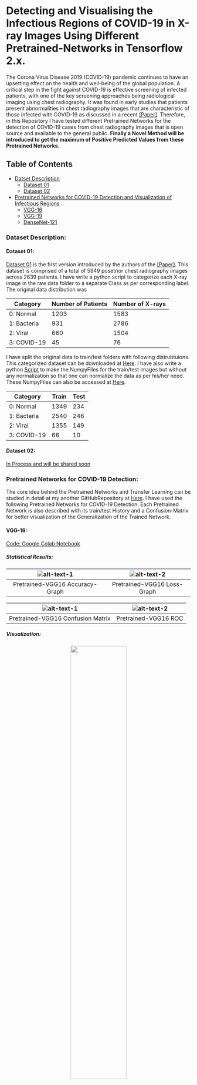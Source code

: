 # Detecting and Visualising the Infectious Regions of COVID-19 in X-ray Images Using Different Pretrained-Networks in Tensorflow 2.x.
The Corona Virus Disease 2019 (COVID-19) pandemic continues to have an upsetting effect on the health and well-being of the global population. A critical step in the fight against COVID-19 is effective screening of infected patients, with one of the key screening approaches being radiological imaging using chest radiography. It was found in early studies that patients present abnormalities in chest radiography images that are characteristic of those infected with COVID-19 as discussed in a recent [[Paper]](https://arxiv.org/abs/2003.09871). Therefore, in this Repository I have tested different Pretrained Networks for the detection of COVID-19 cases from chest radiography images that is open source and available to the general public. **Finally a Novel Method will be introduced to get the maximum of Positive Predicted Values from these Pretrained Networks.**

## Table of Contents
  + [Datset Description](#dataset-description)
    + [Dataset 01](#dataset-01)
    + [Dataset 02](#dataset-02)
  + [Pretrained Networks for COVID-19 Detection and Visualization of Infectious Regions](#pretrained-networks-for-covid-19-detection)
    + [VGG-16](#vgg-16)
    + [VGG-19](#vgg-19)
    + [DenseNet-121](#densenet-121)
    
### Dataset Description:
#### Dataset 01:
[Dataset 01](https://drive.google.com/drive/folders/1wHtxo0O0uZMZ-A71pK1PVRnC3hOvIF14?usp=sharing) is the first version introduced by the authors of the [[Paper]](https://arxiv.org/abs/2003.09871). This dataset is comprised of a total of 5949 posetrior chest radiography images across 2839 patients. I have write a python script to categorize each X-ray image in the raw data folder to a separate Class as per corresponding label. The original data distribution was

| Category    | Number of Patients | Number of X-rays |
| ----------  | -------------      | -------------    |
| 0: Normal   | 1203               | 1583             |
| 1: Bacteria | 931                | 2786             |
| 2: Viral    | 660                | 1504             |
| 3: COVID-19 | 45                 | 76               |

I have split the original data to train/test folders with following distrubtuions. This categorized dataset can be downloaded at [Here](https://drive.google.com/drive/folders/1wHtxo0O0uZMZ-A71pK1PVRnC3hOvIF14?usp=sharing). I have also write a python [Script](https://github.com/zeeshannisar/COVID-19/blob/master/datasets/Read%20Dataset%20and%20Make%20Numpy%20Files.ipynb) to make the NumpyFiles for the train/test images but without any normalization so that one can normalize the data as per his/her need. These NumpyFiles can also be accessed at [Here](https://drive.google.com/drive/folders/1zpwOSHDtdSuGFHB9MosBK6EdyPfQp2Hv?usp=sharing).

| Category    | Train | Test |
| ----------  | ----- | ---- |
| 0: Normal   | 1349  | 234  |
| 1: Bacteria | 2540  | 246  |
| 2: Viral    | 1355  | 149  |
| 3: COVID-19 | 66    | 10   |

#### Dataset 02: 
[In Process and will be shared soon]()

### Pretrained Networks for COVID-19 Detection:
The core idea behind the Pretrained Networks and Transfer Learning can be studied in detail at my another GitHubRepository at [Here](https://github.com/zeeshannisar/Transfer-Learning-and-Fine-Tuning-with-Pre-Trained-Networks). I have used the following Pretrained Networks for COVID-19 Detection. Each Pretrained Network is also described with its train/test History and a Confusion-Matrix for better visualization of the Generalization of the Trained Network.

#### VGG-16:
[Code: Google Colab Notebook](https://github.com/zeeshannisar/COVID-19/blob/master/Vgg16-Transfer%20Learning-COVID19.ipynb)


##### Statistical Results:

|![alt-text-1](https://github.com/zeeshannisar/COVID-19/blob/master/Train-Test%20History/Accuracy/VGG16-Accuracy-Graph.png "Accuracy") | ![alt-text-2](https://github.com/zeeshannisar/COVID-19/blob/master/Train-Test%20History/Loss/VGG16-loss-Graph.png "Loss") |
|:---:|:---:|
| Pretrained-VGG16 Accuracy-Graph | Pretrained-VGG16 Loss-Graph |


|![alt-text-1](https://github.com/zeeshannisar/COVID-19/blob/master/ReadMe%20Images/VGG16-cm.png "Confusion Matrix") | ![alt-text-2](https://github.com/zeeshannisar/COVID-19/blob/master/ReadMe%20Images/VGG16-roc.png "ROC Curve") |
|:---:|:---:|
| Pretrained-VGG16 Confusion Matrix | Pretrained-VGG16 ROC |

##### Visualization:
<p align="center">
    <img src="https://github.com/zeeshannisar/COVID-19/blob/master/ReadMe%20Images/VGG16-visualization.png", width=55%, height=55%>
</p>


#### VGG-19:

##### Implementation:
[Code: Google Colab Notebook](https://github.com/zeeshannisar/COVID-19/blob/master/Vgg19-Transfer%20Learning-COVID19.ipynb)


##### Statistical Results:

|![alt-text-1](https://github.com/zeeshannisar/COVID-19/blob/master/Train-Test%20History/Accuracy/VGG19-Accuracy-Graph.png "Accuracy") | ![alt-text-2](https://github.com/zeeshannisar/COVID-19/blob/master/Train-Test%20History/Loss/VGG19-loss-Graph.png "Loss") |
|:---:|:---:|
| Pretrained-VGG19 Accuracy-Graph | Pretrained-VGG19 Loss-Graph |


|![alt-text-1](https://github.com/zeeshannisar/COVID-19/blob/master/ReadMe%20Images/VGG19-cm.png "Confusion Matrix") | ![alt-text-2](https://github.com/zeeshannisar/COVID-19/blob/master/ReadMe%20Images/VGG19-roc.png "ROC Curve") |
|:---:|:---:|
| Pretrained-VGG19 Confusion Matrix | Pretrained-VGG19 ROC |

##### Visualization:
<p align="center">
    <img src="https://github.com/zeeshannisar/COVID-19/blob/master/ReadMe%20Images/VGG19-visualization.png", width=55%, height=55%>
</p>


#### DenseNet-121:
[Code: Google Colab Notebook](https://github.com/zeeshannisar/COVID-19/blob/master/DenseNet121-Transfer%20Learning-COVID19.ipynb)


##### Statistical Results:

|![alt-text-1](https://github.com/zeeshannisar/COVID-19/blob/master/Train-Test%20History/Accuracy/DenseNet121-Accuracy-Graph.png "Accuracy") | ![alt-text-2](https://github.com/zeeshannisar/COVID-19/blob/master/Train-Test%20History/Loss/DenseNet121-loss-Graph.png "Loss") |
|:---:|:---:|
| Pretrained-DenseNet121 Accuracy-Graph | Pretrained-DenseNet121 Loss-Graph |

|![alt-text-1](https://github.com/zeeshannisar/COVID-19/blob/master/ReadMe%20Images/DenseNet121-cm.png "Confusion Matrix") | ![alt-text-2](https://github.com/zeeshannisar/COVID-19/blob/master/ReadMe%20Images/DenseNet121-roc.png "ROC Curve") |
|:---:|:---:|
| Pretrained-DenseNet121 Confusion Matrix | Pretrained-DenseNet121 ROC |

##### Visualization:
<p align="center">
    <img src="https://github.com/zeeshannisar/COVID-19/blob/master/ReadMe%20Images/DenseNet121-visualization-0.png", width=55%, height=55%>
</p>

#### Alex-Net:
[In Process and will be shared soon]()

#### Inception-V3:
[In Process and will be shared soon]()

#### ResNet-18:
[In Process and will be shared soon]()

#### Google-Net:
[In Process and will be shared soon]()

### Visualization of Infectious Regions:
[In Process and will be shared soon]()
